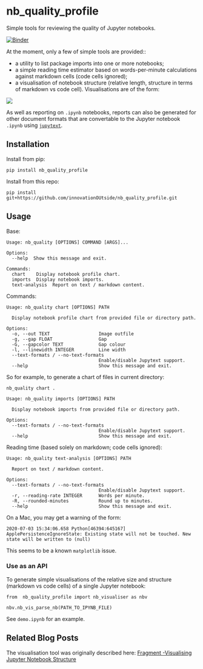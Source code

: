 # nb\_quality\_profile
Simple tools for reviewing the quality of Jupyter notebooks.

[![Binder](https://mybinder.org/badge_logo.svg)](https://mybinder.org/v2/gh/innovationOUtside/nb_quality_profile/master?filepath=demo.ipynb)

At the moment, only a few of simple tools are provided::

- a utility to list package imports into one or more notebooks;
- a simple reading time estimator based on words-per-minute calculations against markdown cells (code cells ignored);
- a visualisation of notebook structure (relative length, structure in terms of markdown vs code cell). Visualisations are of the form:

![](.images/simple_nb_viz.png)

As well as reporting on `.ipynb` notebooks, reports can also be generated for other document formats that are convertable to the Jupyter notebook `.ipynb` using [`jupytext`](https://jupytext.readthedocs.io/en/latest/formats.html).

## Installation

Install from pip:

`pip install nb_quality_profile`

Install from this repo:

`pip install git+https://github.com/innovationOUtside/nb_quality_profile.git`

## Usage

Base:

```
Usage: nb_quality [OPTIONS] COMMAND [ARGS]...

Options:
  --help  Show this message and exit.

Commands:
  chart    Display notebook profile chart.
  imports  Display notebook imports.
  text-analysis  Report on text / markdown content.
```
 
 Commands:
 
```
Usage: nb_quality chart [OPTIONS] PATH

  Display notebook profile chart from provided file or directory path.

Options:
  -o, --out TEXT                  Image outfile
  -g, --gap FLOAT                 Gap
  -G, --gapcolor TEXT             Gap colour
  -l, --linewidth INTEGER         Line width
  --text-formats / --no-text-formats
                                  Enable/disable Jupytext support.
  --help                          Show this message and exit.
```

So for example, to generate a chart of files in current directory:

`nb_quality chart .`


```
Usage: nb_quality imports [OPTIONS] PATH

  Display notebook imports from provided file or directory path.

Options:
  --text-formats / --no-text-formats
                                  Enable/disable Jupytext support.
  --help                          Show this message and exit.
```

Reading time (based solely on markdown; code cells ignored):

```
Usage: nb_quality text-analysis [OPTIONS] PATH

  Report on text / markdown content.

Options:
  --text-formats / --no-text-formats
                                  Enable/disable Jupytext support.
  -r, --reading-rate INTEGER      Words per minute.
  -R, --rounded-minutes           Round up to minutes.
  --help                          Show this message and exit.
```

On a Mac, you may get a warning of the form:

```
2020-07-03 15:34:06.658 Python[46394:645167] ApplePersistenceIgnoreState: Existing state will not be touched. New state will be written to (null)
```

This seems to be a known `matplotlib` issue.


### Use as an API

To generate simple visualisations of the relative size and structure (markdown vs code cells)  of a single Jupyter notebook:

```
from  nb_quality_profile import nb_visualiser as nbv

nbv.nb_vis_parse_nb(PATH_TO_IPYNB_FILE)
```

See `demo.ipynb` for an example.

## Related Blog Posts

The visualisation tool was originally described here: [Fragment -Visualising Jupyter Notebook Structure](https://blog.ouseful.info/2019/12/16/fragment-visualising-jupyter-notebook-structure/)
